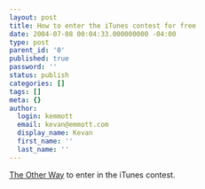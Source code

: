 ```yaml
---
layout: post
title: How to enter the iTunes contest for free
date: 2004-07-08 00:04:33.000000000 -04:00
type: post
parent_id: '0'
published: true
password: ''
status: publish
categories: []
tags: []
meta: {}
author:
  login: kemmott
  email: kevan@emmott.com
  display_name: Kevan
  first_name: ''
  last_name: ''
---
```

<p><a href="http://features.engadget.com/entry/6325555111144189/">The Other Way</a> to enter in the iTunes contest.</p>
